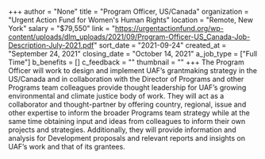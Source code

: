 +++
author = "None"
title = "Program Officer, US/Canada"
organization = "Urgent Action Fund for Women's Human Rights"
location = "Remote, New York"
salary = "$79,550"
link = "https://urgentactionfund.org/wp-content/uploads/dlm_uploads/2021/09/Program-Officer-US_Canada-Job-Description-July-2021.pdf"
sort_date = "2021-09-24"
created_at = "September 24, 2021"
closing_date = "October 14, 2021"
a_job_type = ["Full Time"]
b_benefits = []
c_feedback = ""
thumbnail = ""
+++
The Program Officer will work to design and  implement UAF’s grantmaking strategy in the US/Canada and in collaboration with the Director of Programs and other Programs team colleagues provide thought leadership for UAF’s growing environmental and climate justice body of work. They will act as a collaborator and thought-partner by offering country, regional, issue and other expertise to inform the broader Programs team strategy while at the same time obtaining input and ideas from colleagues to inform their own projects and strategies.  Additionally, they will provide information and analysis for Development proposals and relevant reports and insights on UAF’s work and that of its grantees. 
